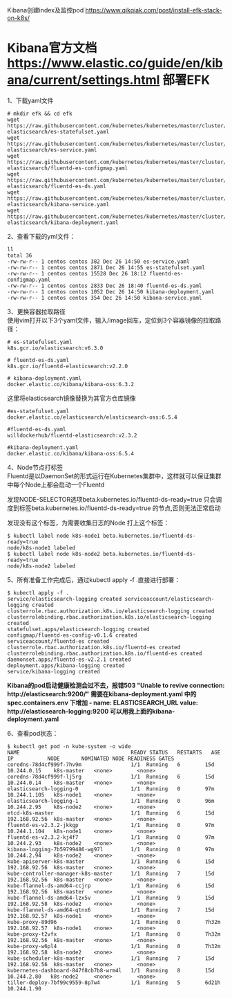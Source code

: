 Kibana创建index及监控pod <https://www.qikqiak.com/post/install-efk-stack-on-k8s/>

Kibana官方文档 <https://www.elastic.co/guide/en/kibana/current/settings.html>
部署EFK  
=======
1、下载yaml文件  
```
# mkdir efk && cd efk 
wget https://raw.githubusercontent.com/kubernetes/kubernetes/master/cluster/addons/fluentd-elasticsearch/es-statefulset.yaml 
wget https://raw.githubusercontent.com/kubernetes/kubernetes/master/cluster/addons/fluentd-elasticsearch/es-service.yaml 
wget https://raw.githubusercontent.com/kubernetes/kubernetes/master/cluster/addons/fluentd-elasticsearch/fluentd-es-configmap.yaml 
wget https://raw.githubusercontent.com/kubernetes/kubernetes/master/cluster/addons/fluentd-elasticsearch/fluentd-es-ds.yaml 
wget https://raw.githubusercontent.com/kubernetes/kubernetes/master/cluster/addons/fluentd-elasticsearch/kibana-service.yaml 
wget https://raw.githubusercontent.com/kubernetes/kubernetes/master/cluster/addons/fluentd-elasticsearch/kibana-deployment.yaml
```  

2、查看下载的yml文件：  
```
ll 
total 36 
-rw-rw-r-- 1 centos centos 382 Dec 26 14:50 es-service.yaml 
-rw-rw-r-- 1 centos centos 2871 Dec 26 14:55 es-statefulset.yaml 
-rw-rw-r-- 1 centos centos 15528 Dec 26 18:12 fluentd-es-configmap.yaml 
-rw-rw-r-- 1 centos centos 2833 Dec 26 18:40 fluentd-es-ds.yaml 
-rw-rw-r-- 1 centos centos 1052 Dec 26 14:50 kibana-deployment.yaml 
-rw-rw-r-- 1 centos centos 354 Dec 26 14:50 kibana-service.yaml
```  

3、更换容器拉取路径  
使用vim打开以下3个yaml文件，输入/image回车，定位到3个容器镜像的拉取路径：  
```
# es-statefulset.yaml
k8s.gcr.io/elasticsearch:v6.3.0

# fluentd-es-ds.yaml
k8s.gcr.io/fluentd-elasticsearch:v2.2.0

# kibana-deployment.yaml	
docker.elastic.co/kibana/kibana-oss:6.3.2
```  
这里将elasticsearch镜像替换为其官方仓库镜像  
```
#es-statefulset.yaml
docker.elastic.co/elasticsearch/elasticsearch-oss:6.5.4

#fluentd-es-ds.yaml
willdockerhub/fluentd-elasticsearch:v2.3.2

#kibana-deployment.yaml
docker.elastic.co/kibana/kibana-oss:6.5.4
```  

4、Node节点打标签  
Fluentd是以DaemonSet的形式运行在Kubernetes集群中，这样就可以保证集群中每个Node上都会启动一个Fluentd 

发现NODE-SELECTOR选项beta.kubernetes.io/fluentd-ds-ready=true 只会调度到标签beta.kubernetes.io/fluentd-ds-ready=true 的节点,否则无法正常启动  

发现没有这个标签，为需要收集日志的Node 打上这个标签：  
```
$ kubectl label node k8s-node1 beta.kubernetes.io/fluentd-ds-ready=true
node/k8s-node1 labeled
$ kubectl label node k8s-node2 beta.kubernetes.io/fluentd-ds-ready=true
node/k8s-node2 labeled
```  

5、所有准备工作完成后，通过kubectl apply -f .直接进行部署：  
```
$ kubectl apply -f .
service/elasticsearch-logging created serviceaccount/elasticsearch-logging created
clusterrole.rbac.authorization.k8s.io/elasticsearch-logging created
clusterrolebinding.rbac.authorization.k8s.io/elasticsearch-logging created
statefulset.apps/elasticsearch-logging created
configmap/fluentd-es-config-v0.1.6 created
serviceaccount/fluentd-es created
clusterrole.rbac.authorization.k8s.io/fluentd-es created
clusterrolebinding.rbac.authorization.k8s.io/fluentd-es created
daemonset.apps/fluentd-es-v2.2.1 created
deployment.apps/kibana-logging created
service/kibana-logging created
```  

**Kibana的pod启动健康检测会过不去，报错503 "Unable to revive connection: http://elasticsearch:9200/" 
需要在kibana-deployment.yaml 中的 spec.containers.env 下增加 - name: ELASTICSEARCH_URL
                                                                value: http://elasticsearch-logging:9200
可以用我上面的kibana-deployment.yaml**

6、查看pod状态：
```
$ kubectl get pod -n kube-system -o wide
NAME                                    READY STATUS   RESTARTS   AGE   IP           NODE       NOMINATED NODE READINESS GATES 
coredns-78d4cf999f-7hv9m                1/1  Running   6        15d   10.244.0.15    k8s-master   <none>        <none>
coredns-78d4cf999f-lj5rg                1/1  Running   6        15d   10.244.0.14    k8s-master   <none>        <none>
elasticsearch-logging-0                 1/1  Running   0        97m   10.244.1.105   k8s-node1    <none>        <none>
elasticsearch-logging-1                 1/1  Running   0        96m   10.244.2.95    k8s-node2    <none>        <none>
etcd-k8s-master                         1/1  Running   6        15d   192.168.92.56  k8s-master   <none>        <none>
fluentd-es-v2.3.2-jkkgp                 1/1  Running   0        97m   10.244.1.104   k8s-node1    <none>        <none>
fluentd-es-v2.3.2-kj4f7                 1/1  Running   0        97m   10.244.2.93    k8s-node2    <none>        <none>
kibana-logging-7b59799486-wg97l         1/1  Running   0        97m   10.244.2.94    k8s-node2    <none>        <none>
kube-apiserver-k8s-master               1/1  Running   6        15d   192.168.92.56  k8s-master   <none>        <none>
kube-controller-manager-k8s-master      1/1  Running   7        15d   192.168.92.56  k8s-master   <none>        <none>
kube-flannel-ds-amd64-ccjrp             1/1  Running   6        15d   192.168.92.56  k8s-master   <none>        <none>
kube-flannel-ds-amd64-lzx5v             1/1  Running   9        15d   192.168.92.58  k8s-node2    <none>        <none>
kube-flannel-ds-amd64-qtnx6             1/1  Running   7        15d   192.168.92.57  k8s-node1    <none>        <none>
kube-proxy-89d96                        1/1  Running   0        7h32m 192.168.92.57  k8s-node1    <none>        <none>
kube-proxy-t2vfx                        1/1  Running   0        7h32m 192.168.92.56  k8s-master   <none>        <none>
kube-proxy-w6pl4                        1/1  Running   0        7h32m 192.168.92.58  k8s-node2    <none>        <none>
kube-scheduler-k8s-master               1/1  Running   7        15d   192.168.92.56  k8s-master   <none>        <none>
kubernetes-dashboard-847f8cb7b8-wrm4l   1/1  Running   8        15d   10.244.2.80   k8s-node2     <none>        <none>
tiller-deploy-7bf99c9559-8p7w4          1/1  Running   5        6d21h 10.244.1.90
```
